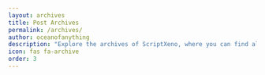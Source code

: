 ```yaml
---
layout: archives
title: Post Archives
permalink: /archives/
author: oceanofanything
description: "Explore the archives of ScriptXeno, where you can find all the posts organized by date and category, making it easy to navigate through the content."
icon: fas fa-archive
order: 3
---
```

